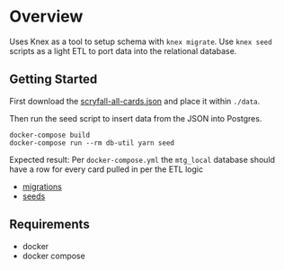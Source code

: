 # Overview

Uses Knex as a tool to setup schema with `knex migrate`. Use `knex seed` scripts as a light ETL to port data into the relational database.

## Getting Started

First download the [scryfall-all-cards.json](https://archive.scryfall.com/json/scryfall-all-cards.json) and place it within `./data`.

Then run the seed script to insert data from the JSON into Postgres.

```
docker-compose build
docker-compose run --rm db-util yarn seed
```

Expected result: Per `docker-compose.yml` the `mtg_local` database should have a row for every card pulled in per the ETL logic

- [migrations](./database/migrations/)
- [seeds](./database/seeds/)

## Requirements

- docker
- docker compose